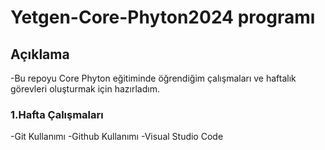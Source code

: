 # Yetgen-Core-Phyton2024 programı

## Açıklama
-Bu repoyu Core Phyton eğitiminde öğrendiğim çalışmaları ve haftalık görevleri oluşturmak için hazırladım.



### 1.Hafta Çalışmaları
-Git Kullanımı
-Github Kullanımı
-Visual Studio Code

